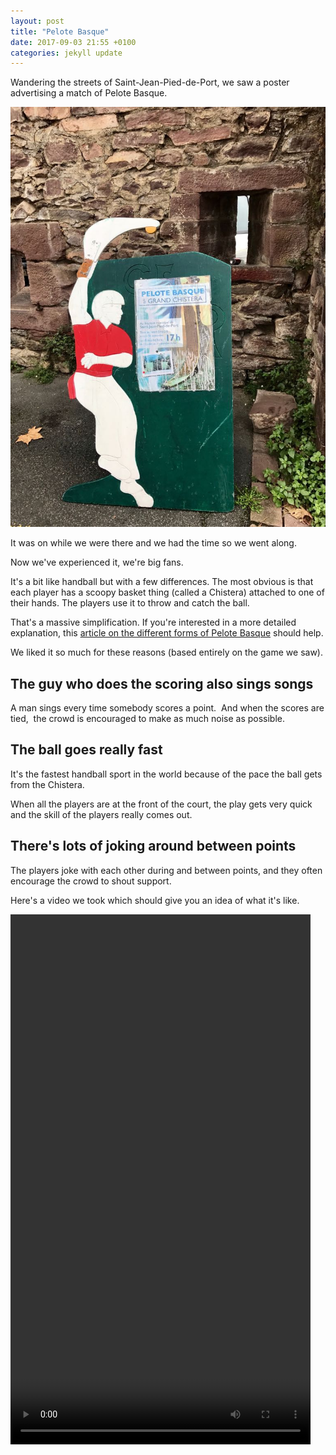 ```yaml
---
layout: post
title: "Pelote Basque"
date: 2017-09-03 21:55 +0100
categories: jekyll update
---
```

Wandering the streets of Saint-Jean-Pied-de-Port, we saw a poster advertising a match of Pelote Basque.

![Poster advertising a Pelote Basque match](https://github.com/tombye/trexit/raw/gh-pages/assets/images/pelote-basque-poster.jpg)

It was on while we were there and we had the time so we went along.

Now we've experienced it, we're big fans.

It's a bit like handball but with a few differences. The most obvious is that each player has a scoopy basket thing (called a Chistera) attached to one of their hands. The players use it to throw and catch the ball.

That's a massive simplification. If you're interested in a more detailed explanation, this [article on the different forms of Pelote Basque](https://www.touradour.com/towns/pelote.htm) should help.

We liked it so much for these reasons (based entirely on the game we saw). 

## The guy who does the scoring also sings songs

A man sings every time somebody scores a point.  And when the scores are tied,  the crowd is encouraged to make as much noise as possible.

## The ball goes really fast

It's the fastest handball sport in the world because of the pace the ball gets from the Chistera.

When all the players are at the front of the court, the play gets very quick and the skill of the players really comes out.

## There's lots of joking around between points

The players joke with each other during and between points, and they often encourage the crowd to shout support.

Here's a video we took which should give you an idea of what it's like.

<video src="https://github.com/tombye/trexit/raw/gh-pages/assets/images/pelote-basque-match.mp4" controls height="848" width="480" preload="metadata"><a href="https://github.com/tombye/trexit/raw/gh-pages/assets/images/pelote-basque-match.mp4">download this video of Pelote Basque</a>.</video>
